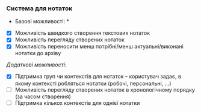 ### Cистема для нотаток

* Базові можливості: *
- [x] Можливість швидкого створення текстових нотаток
- [x] Можливість перегляду створених нотаток 
- [x] Можливість переносити менш потрібні/менш актуальні/виконані нотатки до архіву

*Додаткові можливості:*
- [x] Підтримка груп чи контекстів для нотаток – користувач задає, в якому контексті робляться нотатки (робочі, персональні, …)
- [ ] Можливість перегляду створених нотаток в хронологічному порядку (за часом створення)
- [ ] Підтримка кількох контекстів для однієї нотатки
